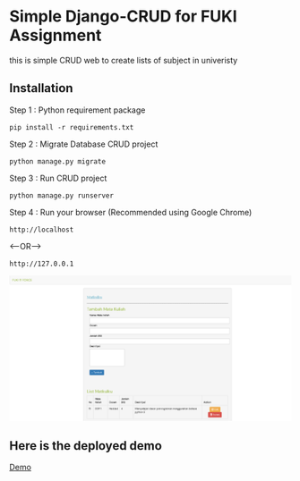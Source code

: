 # Simple Django-CRUD for FUKI Assignment

this is simple CRUD web to create lists of subject in univeristy

## Installation

Step 1 : Python requirement package
``` base
pip install -r requirements.txt
```

Step 2 : Migrate Database CRUD project
``` base
python manage.py migrate
```
Step 3 : Run CRUD project
``` base 
python manage.py runserver
```
Step 4 : Run your browser (Recommended using Google Chrome)
``` base 
http://localhost
```
<--OR-->
``` base 
http://127.0.0.1
```
![Screenshot](https://github.com/haddad9/django-crud-fuki/blob/master/static/img/ss.png?raw=true)


## Here is the deployed demo
<a href="https://django-fuki-production.herokuapp.com/"> Demo </a>
